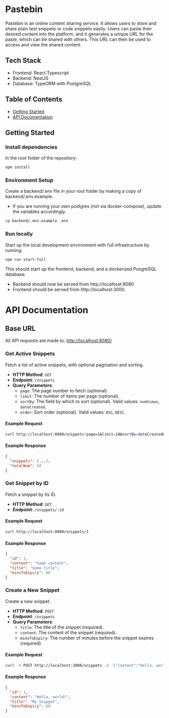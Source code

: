# Pastebin

Pastebin is an online content sharing service. It allows users to store and share plain text snippets or code snippets easily. Users can paste their desired content into the platform, and it generates a unique URL for the paste, which can be shared with others. This URL can then be used to access and view the shared content.

## Tech Stack

- Frontend: React Typescript
- Backend: NestJS
- Database: TypeORM with PostgreSQL

## Table of Contents

- [Getting Started](#getting-started)
- [API Documentation](#api-documentation)

## Getting Started

### Install dependencies

In the root folder of the repository:

```sh
npm install
```

### Environment Setup

Create a backend/.env file in your root folder by making a copy of backend/.env.example.

- If you are running your own postgres (not via docker-compose), update the variables accordingly.

```sh
cp backend/.env.example .env
```

### Run locally

Start up the local development environment with full infrastructure by running:

```sh
npm run start-full
```

This should start up the frontend, backend, and a dockerized PosgreSQL database.

- Backend should now be served from http://localhost:8080
- Frontend should be served from http://localhost:3000.

# API Documentation

## Base URL

All API requests are made to: [http://localhost:8080/](http://localhost:8080/)

### Get Active Snippets

Fetch a list of active snippets, with optional pagination and sorting.

- **HTTP Method**: `GET`
- **Endpoint**: `/snippets`
- **Query Parameters**:
  - `page`: The page number to fetch (optional).
  - `limit`: The number of items per page (optional).
  - `sortBy`: The field by which to sort (optional). Valid values: `numViews`, `dateCreated`.
  - `order`: Sort order (optional). Valid values: `ASC`, `DESC`.

#### Example Request

```sh
curl http://localhost:8080/snippets?page=1&limit=10&sortBy=dateCreated&order=DESC
```

#### Example Response

```json
{
  "snippets": [...],
  "totalNum": 50
}
```

### Get Snippet by ID

Fetch a snippet by its ID.

- **HTTP Method**: `GET`
- **Endpoint**: `/snippets/:id`

#### Example Request

```sh
curl http://localhost:8080/snippets/1
```

#### Example Response

```json
{
  "id": 1,
  "content": "Some content",
  "title": "Some title",
  "minsToExpiry": 60
}
```

### Create a New Snippet

Create a new snippet.

- **HTTP Method**: `POST`
- **Endpoint**: `/snippets`
- **Query Parameters**:
  - `title`: The title of the snippet (required).
  - `content`: The content of the snippet (required).
  - `minsToExpiry`: The number of minutes before the snippet expires (required).

#### Example Request

```sh
curl -X POST http://localhost:3000/snippets -d '{"content":"Hello, world!", "title":"My Snippet", "minsToExpiry": 60}'
```

#### Example Response

```json
{
  "id": 1,
  "content": "Hello, world!",
  "title": "My Snippet",
  "minsToExpiry": 60
}
```
